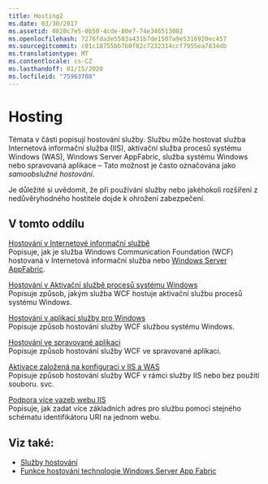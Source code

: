 ```yaml
---
title: Hosting2
ms.date: 03/30/2017
ms.assetid: 0820c7e5-0b50-4cde-80e7-74e346513002
ms.openlocfilehash: 7276fda3e5503a431b7de1507a9e5316920ec457
ms.sourcegitcommit: c01c18755bb7b0f82c7232314ccf7955ea7834db
ms.translationtype: MT
ms.contentlocale: cs-CZ
ms.lasthandoff: 01/15/2020
ms.locfileid: "75963708"
---
```

# <a name="hosting"></a>Hosting
Témata v části popisují hostování služby. Službu může hostovat služba Internetová informační služba (IIS), aktivační služba procesů systému Windows (WAS), Windows Server AppFabric, služba systému Windows nebo spravovaná aplikace – Tato možnost je často označována jako *samoobslužné hostování*.  
  
 Je důležité si uvědomit, že při používání služby nebo jakéhokoli rozšíření z nedůvěryhodného hostitele dojde k ohrožení zabezpečení.  
  
## <a name="in-this-section"></a>V tomto oddílu  
 [Hostování v Internetové informační službě](../../../../docs/framework/wcf/feature-details/hosting-in-internet-information-services.md)  
 Popisuje, jak je služba Windows Communication Foundation (WCF) hostovaná v Internetová informační služba nebo [Windows Server AppFabric](https://docs.microsoft.com/previous-versions/appfabric/ff384253(v=azure.10)).  
  
 [Hostování v Aktivační službě procesů systému Windows](../../../../docs/framework/wcf/feature-details/hosting-in-windows-process-activation-service.md)  
 Popisuje způsob, jakým služba WCF hostuje aktivační službu procesů systému Windows.  
  
 [Hostování v aplikaci služby pro Windows](../../../../docs/framework/wcf/feature-details/hosting-in-a-windows-service-application.md)  
 Popisuje způsob hostování služby WCF službou systému Windows.  
  
 [Hostování ve spravované aplikaci](../../../../docs/framework/wcf/feature-details/hosting-in-a-managed-application.md)  
 Popisuje způsob hostování služby WCF ve spravované aplikaci.  
  
 [Aktivace založená na konfiguraci v IIS a WAS](../../../../docs/framework/wcf/feature-details/configuration-based-activation-in-iis-and-was.md)  
 Popisuje způsob hostování služby WCF v rámci služby IIS nebo bez použití souboru. svc.  
  
 [Podpora více vazeb webu IIS](../../../../docs/framework/wcf/feature-details/supporting-multiple-iis-site-bindings.md)  
 Popisuje, jak zadat více základních adres pro službu pomocí stejného schématu identifikátoru URI na jednom webu.  
  
## <a name="see-also"></a>Viz také:

- [Služby hostování](../../../../docs/framework/wcf/hosting-services.md)
- [Funkce hostování technologie Windows Server App Fabric](https://docs.microsoft.com/previous-versions/appfabric/ee677189(v=azure.10))
